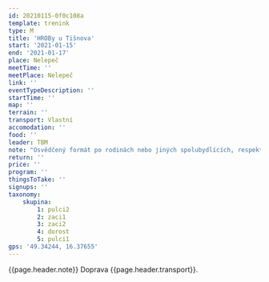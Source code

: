 ```yaml
---
id: 20210115-0f0c108a
template: trenink
type: M
title: 'HROBy u Tišnova'
start: '2021-01-15'
end: '2021-01-17'
place: Nelepeč
meetTime: ''
meetPlace: Nelepeč
link: ''
eventTypeDescription: ''
startTime: ''
map: ''
terrain: ''
transport: Vlastní
accomodation: ''
food: ''
leader: TBM
note: "Osvědčený formát po rodinách nebo jiných spolubydlících, respektujte prosím vládní nařízení.\r\n\r\nHROBy (Horský OB) jsou delší a je tedy potřeba počítat s odlišnostmi. Neběží se na OB mapě (i když je případně k dispozici), což znamená jiné měřítko i ekvidistanci. Kontroly bývají jednoduché, často se běhá či chodí po cestách. Pro žactvo je to ideální varianta na procházku s celou rodinou a představení rodičům, cože to vlastně dělají. Při výběru tratě se primárně dívejte na vzdálenost vzdušnou čarou (určite urazíte až o cca 2 km více).\r\n\r\nPokud se v rámci DH14 rozhodnete běžet, doporučuji trať A (je třeba jít volně a odhad je 40-50 minut).\r\n\r\n[Tabulka příjezdů](https://docs.google.com/spreadsheets/d/1Tu1MWwZt-8FcCTGX25d3x99fm1pf0Cc1JIWzybVGI5c/edit?usp=sharing)\r\n[Mapy ke stažení](https://drive.google.com/drive/folders/1kmHfCCTLfWLaSQN7Zanq71Nf6uM3pfVb?usp=sharing) - na kontrolách budou fáborky s kódem\r\n[Doporučené parkování](https://mapy.cz/s/herezubapu)\r\n\r\nKdo nemá možnost tisku map, může se ozvat Lufovi a vyzvednout si je po domluvě.\r\n\r\nDíky TBM za nachystání pěkného tréninku."
return: ''
price: ''
program: ''
thingsToTake: ''
signups: ''
taxonomy:
    skupina:
        1: pulci2
        2: zaci1
        3: zaci2
        4: dorost
        5: pulci1
gps: '49.34244, 16.37655'
---
```


{{page.header.note}}
 Doprava {{page.header.transport}}.
